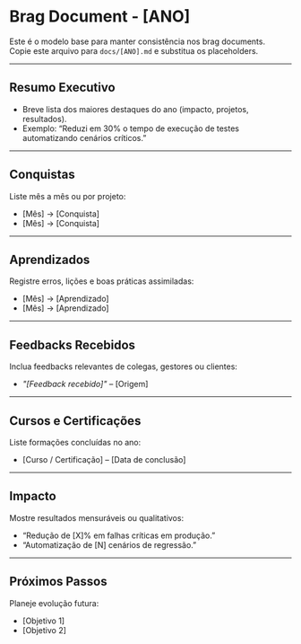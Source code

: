 # Brag Document - [ANO]

Este é o modelo base para manter consistência nos brag documents.  
Copie este arquivo para `docs/[ANO].md` e substitua os placeholders.

---

## Resumo Executivo
- Breve lista dos maiores destaques do ano (impacto, projetos, resultados).
- Exemplo: “Reduzi em 30% o tempo de execução de testes automatizando cenários críticos.”

---

## Conquistas
Liste mês a mês ou por projeto:
- [Mês] → [Conquista]
- [Mês] → [Conquista]

---

## Aprendizados
Registre erros, lições e boas práticas assimiladas:
- [Mês] → [Aprendizado]
- [Mês] → [Aprendizado]

---

## Feedbacks Recebidos
Inclua feedbacks relevantes de colegas, gestores ou clientes:
- *"[Feedback recebido]"* – [Origem]

---

## Cursos e Certificações
Liste formações concluídas no ano:
- [Curso / Certificação] – [Data de conclusão]

---

## Impacto
Mostre resultados mensuráveis ou qualitativos:
- “Redução de [X]% em falhas críticas em produção.”
- “Automatização de [N] cenários de regressão.”

---

## Próximos Passos
Planeje evolução futura:
- [Objetivo 1]
- [Objetivo 2]
